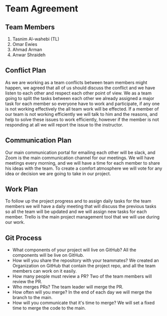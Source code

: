 # Team Agreement
## Team Members
1. Tasnim Al-wahebi (TL)
2. Omar Ewies
3. Ahmad Arman
4. Anwar Shraideh
## Conflict Plan
As we are working as a team conflicts between team members might happen, we agreed that all of us should discuss the conflict and we have listen to each other and respect each other point of view.
We as a team going to split the tasks between each other we already assigned a major task for each member so everyone have to work and participate, if any one is not working effectively the all team work will be effected.
If a member of our team is not working efficiently we will talk to him and the reasons, and help to solve these issues to work efficiently, however if the member is not responding at all we will report the issue to the instructor.
## Communication Plan
Our main communication portal for emailing each other will be slack, and Zoom is the main communication channel for our meetings.
We will have meetings every morning, and we will have a time for each member to share his ideas with the team.
To create a comfort atmosphere we will vote for any idea or decision we are going to take in our project.
## Work Plan
To follow up the project progress and to assign daily tasks for the team members we will have a daily meeting that will discuss the previous tasks so all the team will be updated and we will assign new tasks for each member. 
Trello is the main project management tool that we will use during our work.
## Git Process
* What components of your project will live on GitHub?
All the components will be live on GitHub. 
* How will you share the repository with your teammates?
We created an Organization on GitHub that contain the project repo, and all the team members can work on it easily.
* How many people must review a PR?
Two of the team members will review the PR.
* Who merges PRs?
The team leader will merge the PR.
* How often will you merge?
In the end of each day we will merge the branch to the main.
* How will you communicate that it's time to merge?
We will set a fixed time to merge the code to the main.